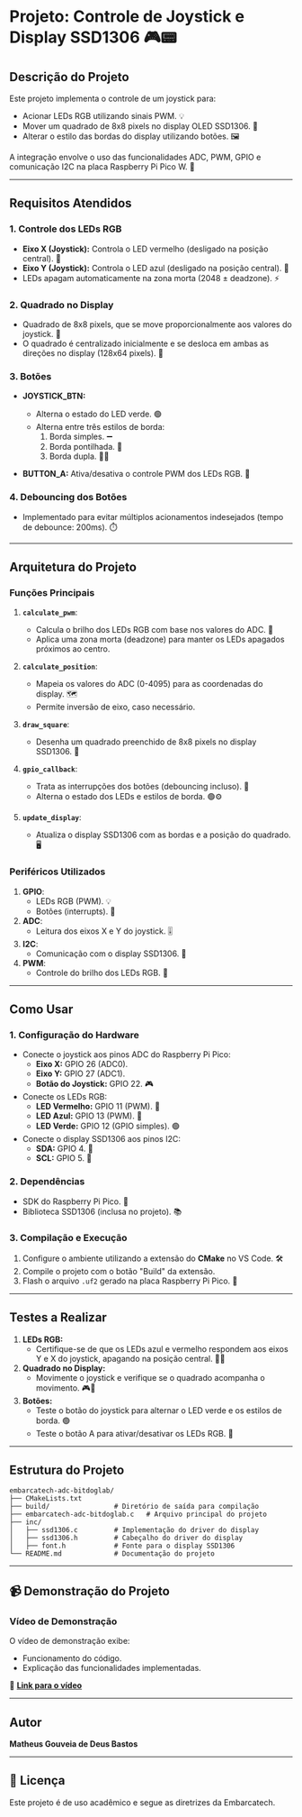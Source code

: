 # Projeto: Controle de Joystick e Display SSD1306 🎮📟

## **Descrição do Projeto**
Este projeto implementa o controle de um joystick para:
- Acionar LEDs RGB utilizando sinais PWM. 💡
- Mover um quadrado de 8x8 pixels no display OLED SSD1306. 🔲
- Alterar o estilo das bordas do display utilizando botões. 🖼️

A integração envolve o uso das funcionalidades ADC, PWM, GPIO e comunicação I2C na placa Raspberry Pi Pico W. 🤖

---

## **Requisitos Atendidos**

### **1. Controle dos LEDs RGB**
- **Eixo X (Joystick):** Controla o LED vermelho (desligado na posição central). 🔴
- **Eixo Y (Joystick):** Controla o LED azul (desligado na posição central). 🔵
- LEDs apagam automaticamente na zona morta (2048 ± deadzone). ⚡

### **2. Quadrado no Display**
- Quadrado de 8x8 pixels, que se move proporcionalmente aos valores do joystick. 🔲
- O quadrado é centralizado inicialmente e se desloca em ambas as direções no display (128x64 pixels). 🎯

### **3. Botões**
- **JOYSTICK_BTN:**
  - Alterna o estado do LED verde. 🟢
  - Alterna entre três estilos de borda:
    1. Borda simples. ➖
    2. Borda pontilhada. 🔳
    3. Borda dupla. 🔲🔲

- **BUTTON_A:** Ativa/desativa o controle PWM dos LEDs RGB. 🛑

### **4. Debouncing dos Botões**
- Implementado para evitar múltiplos acionamentos indesejados (tempo de debounce: 200ms). ⏱️

---

## **Arquitetura do Projeto**

### **Funções Principais**
1. **`calculate_pwm`**:
   - Calcula o brilho dos LEDs RGB com base nos valores do ADC. 🌟
   - Aplica uma zona morta (deadzone) para manter os LEDs apagados próximos ao centro.

2. **`calculate_position`**:
   - Mapeia os valores do ADC (0-4095) para as coordenadas do display. 🗺️
   - Permite inversão de eixo, caso necessário.

3. **`draw_square`**:
   - Desenha um quadrado preenchido de 8x8 pixels no display SSD1306. 🔲

4. **`gpio_callback`**:
   - Trata as interrupções dos botões (debouncing incluso). 🔄
   - Alterna o estado dos LEDs e estilos de borda. 🟢⚙️

5. **`update_display`**:
   - Atualiza o display SSD1306 com as bordas e a posição do quadrado. 🖥️

### **Periféricos Utilizados**
1. **GPIO**:
   - LEDs RGB (PWM). 💡
   - Botões (interrupts). 🔘
2. **ADC**:
   - Leitura dos eixos X e Y do joystick. 🎚️
3. **I2C**:
   - Comunicação com o display SSD1306. 🔗
4. **PWM**:
   - Controle do brilho dos LEDs RGB. 📶

---

## **Como Usar**

### **1. Configuração do Hardware**
- Conecte o joystick aos pinos ADC do Raspberry Pi Pico:
  - **Eixo X:** GPIO 26 (ADC0).
  - **Eixo Y:** GPIO 27 (ADC1).
  - **Botão do Joystick:** GPIO 22. 🎮
- Conecte os LEDs RGB:
  - **LED Vermelho:** GPIO 11 (PWM). 🔴
  - **LED Azul:** GPIO 13 (PWM). 🔵
  - **LED Verde:** GPIO 12 (GPIO simples). 🟢
- Conecte o display SSD1306 aos pinos I2C:
  - **SDA:** GPIO 4. 📘
  - **SCL:** GPIO 5. 📗

### **2. Dependências**
- SDK do Raspberry Pi Pico. 🔧
- Biblioteca SSD1306 (inclusa no projeto). 📚

### **3. Compilação e Execução**
1. Configure o ambiente utilizando a extensão do **CMake** no VS Code. 🛠️
2. Compile o projeto com o botão "Build" da extensão.
3. Flash o arquivo `.uf2` gerado na placa Raspberry Pi Pico. 🚀

---

## **Testes a Realizar**
1. **LEDs RGB:**
   - Certifique-se de que os LEDs azul e vermelho respondem aos eixos Y e X do joystick, apagando na posição central. 🔴🔵
2. **Quadrado no Display:**
   - Movimente o joystick e verifique se o quadrado acompanha o movimento. 🎮🔲
3. **Botões:**
   - Teste o botão do joystick para alternar o LED verde e os estilos de borda. 🟢
   - Teste o botão A para ativar/desativar os LEDs RGB. 🔘

---

## **Estrutura do Projeto**
```
embarcatech-adc-bitdoglab/
├── CMakeLists.txt
├── build/                # Diretório de saída para compilação
├── embarcatech-adc-bitdoglab.c   # Arquivo principal do projeto
├── inc/
│   ├── ssd1306.c         # Implementação do driver do display
│   ├── ssd1306.h         # Cabeçalho do driver do display
│   ├── font.h            # Fonte para o display SSD1306
└── README.md             # Documentação do projeto
```
---

## 📹 Demonstração do Projeto

### Vídeo de Demonstração
O vídeo de demonstração exibe:
- Funcionamento do código.
- Explicação das funcionalidades implementadas.

📌 **[Link para o vídeo]()**

---

## **Autor**
**Matheus Gouveia de Deus Bastos**

---

## 📜 Licença
Este projeto é de uso acadêmico e segue as diretrizes da Embarcatech.

